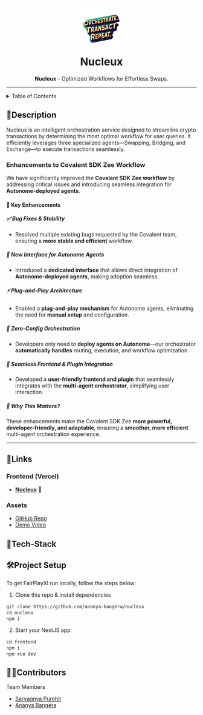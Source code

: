 <h1 align="center">
  <a href="https://github.com/ananya-bangera/nucleux">
    <img src="https://github.com/ananya-bangera/nucleux/blob/main/frontend/public/hero.png" alt="Nucleux Logo" width="125" height="125">
  </a>
  <br>
  Nucleux
</h1>
 
<div align="center">
   <strong>Nucleux</strong> - Optimized Workflows for Effortless Swaps. <br>  
</div>

<hr>

<details>
<summary>Table of Contents</summary>

- [Description](#description)
- [Links](#links)
- [Tech Stack](#tech-stack)
- [Project Setup](#project-setup)
- [Contributors](#contributors)

</details>

## 📝Description


Nucleux is an intelligent orchestration service designed to streamline crypto transactions by determining the most optimal workflow for user queries. It efficiently leverages three specialized agents—Swapping, Bridging, and Exchange—to execute transactions seamlessly.

### Enhancements to Covalent SDK Zee Workflow  

We have significantly improved the **Covalant SDK Zee workflow** by addressing critical issues and introducing seamless integration for **Autonome-deployed agents**.  

#### 🚀 Key Enhancements  

##### ✅ Bug Fixes & Stability  
- Resolved multiple existing bugs requested by the Covalent team, ensuring a **more stable and efficient** workflow.  

##### 🔗 New Interface for Autonome Agents  
- Introduced a **dedicated interface** that allows direct integration of **Autonome-deployed agents**, making adoption seamless.  

##### ⚡ Plug-and-Play Architecture  
- Enabled a **plug-and-play mechanism** for Autonome agents, eliminating the need for **manual setup** and configuration.  

##### 🤖 Zero-Config Orchestration  
- Developers only need to **deploy agents on Autonome**—our orchestrator **automatically handles** routing, execution, and workflow optimization.  

##### 🎨 Seamless Frontend & Plugin Integration  
- Developed a **user-friendly frontend and plugin** that seamlessly integrates with the **multi-agent orchestrator**, simplifying user interaction.  

##### 🎯 Why This Matters?  
These enhancements make the Covalent SDK Zee **more powerful, developer-friendly, and adaptable**, ensuring a **smoother, more efficient** multi-agent orchestration experience.  

---


  
## 🔗Links

### Frontend (Vercel)
- [**Nucleux**](https://nucleux-frontend.vercel.app/) 🚀

### Assets
- [GitHub Repo](https://github.com/ananya-bangera/nucleux)
- [Demo Video]()

## 🤖Tech-Stack


## 🛠Project Setup

To get FairPlayXI run locally, follow the steps below:

1. Clone this repo & install dependencies

```
git clone https://github.com/ananya-bangera/nucleux
cd nucleux
npm i
```

2. Start your NextJS app:

```
cd frontend
npm i
npm run dev
```


## 👩‍💻Contributors

Team Members

- [Sarvagnya Purohit](https://github.com/saRvaGnyA) 
- [Ananya Bangera](https://github.com/ananya-bangera) 

